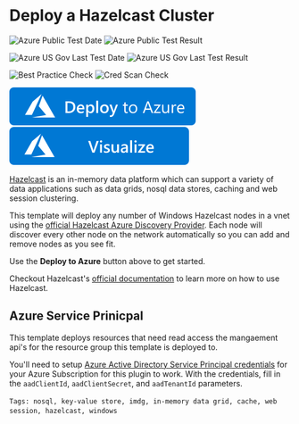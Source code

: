 # Deploy a Hazelcast Cluster

![Azure Public Test Date](https://azurequickstartsservice.blob.core.windows.net/badges/hazelcast-windows-vm-cluster/PublicLastTestDate.svg)
![Azure Public Test Result](https://azurequickstartsservice.blob.core.windows.net/badges/hazelcast-windows-vm-cluster/PublicDeployment.svg)

![Azure US Gov Last Test Date](https://azurequickstartsservice.blob.core.windows.net/badges/hazelcast-windows-vm-cluster/FairfaxLastTestDate.svg)
![Azure US Gov Last Test Result](https://azurequickstartsservice.blob.core.windows.net/badges/hazelcast-windows-vm-cluster/FairfaxDeployment.svg)

![Best Practice Check](https://azurequickstartsservice.blob.core.windows.net/badges/hazelcast-windows-vm-cluster/BestPracticeResult.svg)
![Cred Scan Check](https://azurequickstartsservice.blob.core.windows.net/badges/hazelcast-windows-vm-cluster/CredScanResult.svg)

[![Deploy To Azure](https://raw.githubusercontent.com/Azure/azure-quickstart-templates/master/1-CONTRIBUTION-GUIDE/images/deploytoazure.svg?sanitize=true)](https://portal.azure.com/#create/Microsoft.Template/uri/https%3A%2F%2Fraw.githubusercontent.com%2FAzure%2Fazure-quickstart-templates%2Fmaster%2Fhazelcast-windows-vm-cluster%2Fazuredeploy.json)
[![Visualize](https://raw.githubusercontent.com/Azure/azure-quickstart-templates/master/1-CONTRIBUTION-GUIDE/images/visualizebutton.svg?sanitize=true)](http://armviz.io/#/?load=https%3A%2F%2Fraw.githubusercontent.com%2FAzure%2Fazure-quickstart-templates%2Fmaster%2Fhazelcast-windows-vm-cluster%2Fazuredeploy.json)

[Hazelcast](https://hazelcast.com) is an in-memory data platform which can
support a variety of data applications such as data grids, nosql data stores,
caching and web session clustering.

This template will deploy any number of Windows Hazelcast nodes in a vnet using
the
[official Hazelcast Azure Discovery Provider](https://github.com/hazelcast/hazelcast-azure).
Each node will discover every other node on the network automatically so you can
add and remove nodes as you see fit.

Use the **Deploy to Azure** button above to get started.

Checkout Hazelcast's
[official documentation](http://hazelcast.org/documentation/) to learn more on
how to use Hazelcast.

## Azure Service Prinicpal

This template deploys resources that need read access the mangaement api's for
the resource group this template is deployed to.

You'll need to setup
[Azure Active Directory Service Principal credentials](https://azure.microsoft.com/en-us/documentation/articles/resource-group-create-service-principal-portal/)
for your Azure Subscription for this plugin to work. With the credentials, fill
in the `aadClientId`, `aadClientSecret`, and `aadTenantId` parameters.

`Tags: nosql, key-value store, imdg, in-memory data grid, cache, web session, hazelcast, windows`
